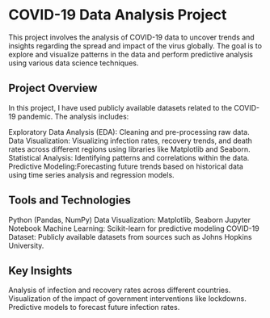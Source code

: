 # COVID-19 Data Analysis Project
This project involves the analysis of COVID-19 data to uncover trends and insights regarding the spread and impact of the virus globally. The goal is to explore and visualize patterns in the data and perform predictive analysis using various data science techniques.

## Project Overview
In this project, I have used publicly available datasets related to the COVID-19 pandemic. The analysis includes:

Exploratory Data Analysis (EDA): Cleaning and pre-processing raw data.
Data Visualization: Visualizing infection rates, recovery trends, and death rates across different regions using libraries like Matplotlib and Seaborn.
Statistical Analysis: Identifying patterns and correlations within the data.
Predictive Modeling:Forecasting future trends based on historical data using time series analysis and regression models.

## Tools and Technologies
Python (Pandas, NumPy)
Data Visualization: Matplotlib, Seaborn
Jupyter Notebook
Machine Learning: Scikit-learn for predictive modeling
COVID-19 Dataset: Publicly available datasets from sources such as Johns Hopkins University.

## Key Insights

Analysis of infection and recovery rates across different countries.
Visualization of the impact of government interventions like lockdowns.
Predictive models to forecast future infection rates.
